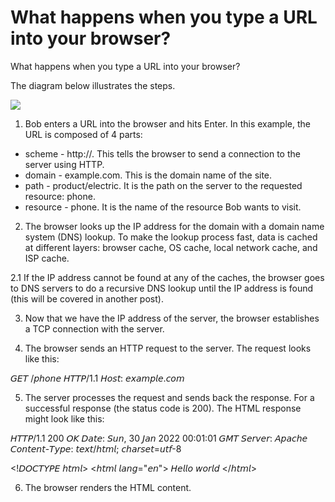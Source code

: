 # What happens when you type a URL into your browser?

What happens when you type a URL into your browser?

The diagram below illustrates the steps.

![](https://substackcdn.com/image/fetch/w_1456,c_limit,f_webp,q_auto:good,fl_progressive:steep/https%3A%2F%2Fbucketeer-e05bbc84-baa3-437e-9518-adb32be77984.s3.amazonaws.com%2Fpublic%2Fimages%2F4c457b4f-55e1-44dc-9ae2-05f441b3354d_2640x2127.png)

1. Bob enters a URL into the browser and hits Enter. In this example, the URL is composed of 4 parts:

- scheme - http://. This tells the browser to send a connection to the server using HTTP.
- domain - example.com. This is the domain name of the site.
- path - product/electric. It is the path on the server to the requested resource: phone.
- resource - phone. It is the name of the resource Bob wants to visit.

2. The browser looks up the IP address for the domain with a domain name system (DNS) lookup. To make the lookup process fast, data is cached at different layers: browser cache, OS cache, local network cache, and ISP cache.

2.1 If the IP address cannot be found at any of the caches, the browser goes to DNS servers to do a recursive DNS lookup until the IP address is found (this will be covered in another post).

3. Now that we have the IP address of the server, the browser establishes a TCP connection with the server.

4. The browser sends an HTTP request to the server. The request looks like this:

𝘎𝘌𝘛 /𝘱𝘩𝘰𝘯𝘦 𝘏𝘛𝘛𝘗/1.1
𝘏𝘰𝘴𝘵: 𝘦𝘹𝘢𝘮𝘱𝘭𝘦.𝘤𝘰𝘮

5. The server processes the request and sends back the response. For a successful response (the status code is 200). The HTML response might look like this:

𝘏𝘛𝘛𝘗/1.1 200 𝘖𝘒
𝘋𝘢𝘵𝘦: 𝘚𝘶𝘯, 30 𝘑𝘢𝘯 2022 00:01:01 𝘎𝘔𝘛
𝘚𝘦𝘳𝘷𝘦𝘳: 𝘈𝘱𝘢𝘤𝘩𝘦
𝘊𝘰𝘯𝘵𝘦𝘯𝘵-𝘛𝘺𝘱𝘦: 𝘵𝘦𝘹𝘵/𝘩𝘵𝘮𝘭; 𝘤𝘩𝘢𝘳𝘴𝘦𝘵=𝘶𝘵𝘧-8

<!𝘋𝘖𝘊𝘛𝘠𝘗𝘌 𝘩𝘵𝘮𝘭>
<𝘩𝘵𝘮𝘭 𝘭𝘢𝘯𝘨="𝘦𝘯">
𝘏𝘦𝘭𝘭𝘰 𝘸𝘰𝘳𝘭𝘥
</𝘩𝘵𝘮𝘭>

6. The browser renders the HTML content.
